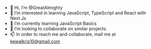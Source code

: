 - 👋 Hi, I’m @GreatAlmighty
- 👀 I’m interested in learning JavaScript, TypeScript and React with Next.Js
- 🌱 I’m currently learning JavaScript Basics
- 💞️ I’m looking to collaborate on similar projects.
- 📫 In order to reach me and collaborate, mail me at kewalkris10@gmail.com

<!---
GreatAlmighty/GreatAlmighty is a ✨ special ✨ repository because its `README.md` (this file) appears on your GitHub profile.
You can click the Preview link to take a look at your changes.
--->
